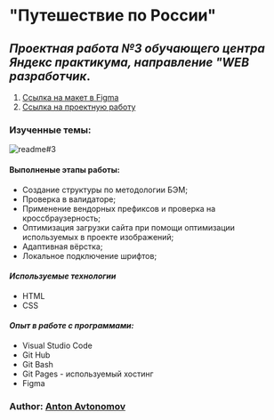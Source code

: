 # "Путешествие по России"
## *Проектная работа №3 обучающего центра Яндекс практикума, направление "WEB разработчик*.
1. [Ссылка на макет в Figma](https://www.figma.com/file/5S2WSbEFL6awjVWJ0NWL8Q/Sprint-3_-Russia-_-desktop-mobile?node-id=28503%3A0)
2. [Ссылка на проектную работу](https://anton-avtonomov.github.io/russian-travel/)
### Изученные темы:
![readme#3](https://user-images.githubusercontent.com/103629380/171695321-756db12e-4b95-4ce9-a6e9-9665c3fdb0c5.png)

#### Выполненые этапы работы:
* Создание структуры по методологии БЭМ;
* Проверка в валидаторе;
* Применение вендорных префиксов и проверка на кроссбраузерность;
* Оптимизация загрузки сайта при помощи оптимизации используемых в проекте изображений;
* Адаптивная вёрстка;
* Локальное подключение шрифтов;

#### *Используемые технологии*
*  HTML
*  CSS

#### *Опыт в работе с программами:*
* Visual Studio Code
* Git Hub
* Git Bash
* Git Pages - используемый хостинг
* Figma
  
### Author: [Anton Avtonomov](https://github.com/Anton-Avtonomov?tab=projects) 
